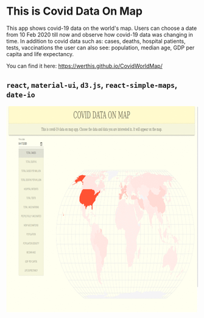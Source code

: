 # This is Covid Data On Map

This app shows covid-19 data on the world's map. Users can choose a date from 10 Feb 2020 till now and observe how covid-19 data was changing in time. 
In addition to covid data such as: cases, deaths, hospital patients, tests, vaccinations the user can also see: population, median age, GDP per capita and life expectancy.

You can find it here: https://werthis.github.io/CovidWorldMap/

## `react`,  `material-ui`, `d3.js`, `react-simple-maps`, `date-io`

<img src="simple_web_app/public/Webp.net-gifmaker.gif" width="960" height="540">
 
